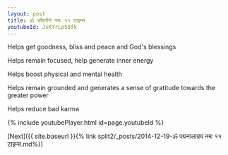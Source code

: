 ```yaml
---
layout: post
title: ॐ चाँदनीने नमः ११ टाइम्स
youtubeId: JsKYrLp58fk
---
```

 
 
Helps get goodness, bliss and peace and God's blessings
 
Helps remain focused, help generate inner energy 
 
Helps boost physical and mental health 
 
Helps remain grounded and generates a sense of gratitude towards the greater power 
 
Helps reduce bad karma
 
 
 
 


{% include youtubePlayer.html id=page.youtubeId %}
 
[Next]({{ site.baseurl }}{% link  split2/_posts/2014-12-19-ॐ पद्मनालाग्रय नमः ११ टाइम्स.md%})
 
